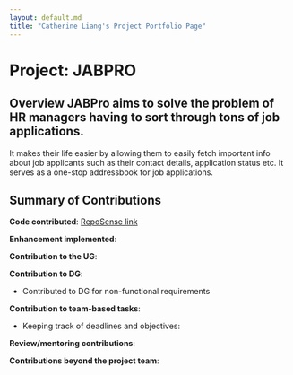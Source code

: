 ```yaml
---
layout: default.md
title: "Catherine Liang's Project Portfolio Page"
---
```


# Project: JABPRO
## Overview JABPro aims to solve the problem of HR managers having to sort through tons of job applications.
It makes their life easier by allowing them to easily fetch important info about job applicants such as their contact details, application status etc. It serves as a one-stop addressbook for job applications.
## Summary of Contributions
**Code contributed**: [RepoSense link](https://nus-cs2103-ay2324s1.github.io/tp-dashboard/?search=ketweeen&breakdown=false&sort=groupTitle%20dsc&sortWithin=title&since=2023-09-22&timeframe=commit&mergegroup=&groupSelect=groupByRepos)

**Enhancement implemented**:

**Contribution to the UG**:

**Contribution to DG**:
* Contributed to DG for non-functional requirements

**Contribution to team-based tasks**:
* Keeping track of deadlines and objectives:

**Review/mentoring contributions**:

**Contributions beyond the project team**:
